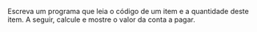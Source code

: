 Escreva um programa que leia o código de um item e a quantidade deste item. A seguir, calcule e mostre o valor da conta a pagar.
